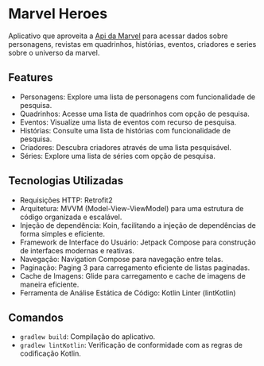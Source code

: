 # Marvel Heroes

Aplicativo que aproveita a <a href= "https://developer.marvel.com/docs#!/public/getCreatorCollection_get_0">Api da Marvel</a> para acessar dados sobre personagens, revistas em quadrinhos, histórias, eventos, criadores e series sobre o universo da marvel.

## Features
<ul>
 <li>Personagens: Explore uma lista de personagens com funcionalidade de pesquisa.
 <li>Quadrinhos: Acesse uma lista de quadrinhos com opção de pesquisa.
 <li>Eventos: Visualize uma lista de eventos com recurso de pesquisa.
 <li>Histórias: Consulte uma lista de histórias com funcionalidade de pesquisa.
 <li>Criadores: Descubra criadores através de uma lista pesquisável.
 <li>Séries: Explore uma lista de séries com opção de pesquisa.
</ul>

## Tecnologias Utilizadas
<ul>
  <li> Requisições HTTP: Retrofit2
  <li> Arquitetura: MVVM (Model-View-ViewModel) para uma estrutura de código organizada e escalável.
  <li> Injeção de dependência: Koin, facilitando a injeção de dependências de forma simples e eficiente.
  <li> Framework de Interface do Usuário: Jetpack Compose para construção de interfaces modernas e reativas.
  <li> Navegação: Navigation Compose para navegação entre telas.
  <li> Paginação: Paging 3 para carregamento eficiente de listas paginadas.
  <li> Cache de Imagens: Glide para carregamento e cache de imagens de maneira eficiente.
  <li> Ferramenta de Análise Estática de Código: Kotlin Linter (lintKotlin)
</ul>

## Comandos
- `gradlew build`: Compilação do aplicativo.
- `gradlew lintKotlin`: Verificação de conformidade com as regras de codificação Kotlin.
